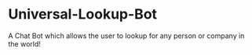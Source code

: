 # Universal-Lookup-Bot
A Chat Bot which allows the user to lookup for any person or company in the world!
